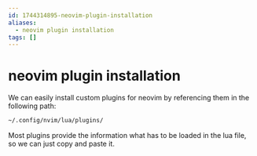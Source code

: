 ```yaml
---
id: 1744314895-neovim-plugin-installation
aliases:
  - neovim plugin installation
tags: []
---
```


# neovim plugin installation

We can easily install custom plugins for neovim by referencing them in the following path:

```bash
~/.config/nvim/lua/plugins/
```

Most plugins provide the information what has to be loaded in the lua file, so we can just copy and paste it.

